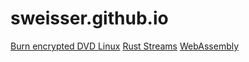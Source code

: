 # sweisser.github.io

[Burn encrypted DVD Linux](linux_burn_encrypted_dvd.md)
[Rust Streams](streams.md)
[WebAssembly](wasm.md)
